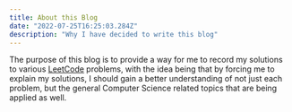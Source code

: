 ```yaml
---
title: About this Blog
date: "2022-07-25T16:25:03.284Z"
description: "Why I have decided to write this blog"
---
```


The purpose of this blog is to provide a way for me to record my solutions to various [LeetCode](https://leetcode.com) problems, with the idea being that by forcing me to explain my solutions, I should gain a better understanding of not just each problem, but the general Computer Science related topics that are being applied as well. 